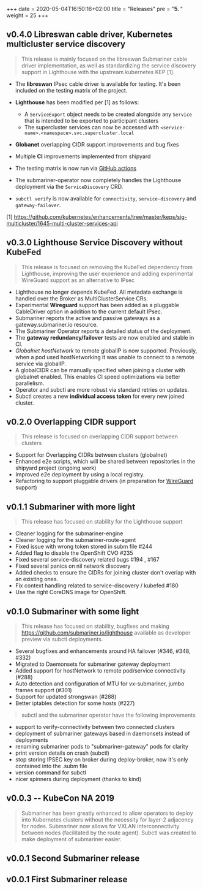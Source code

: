 +++
date = 2020-05-04T16:50:16+02:00
title = "Releases"
pre = "<b>5. </b>"
weight = 25
+++

## v0.4.0 Libreswan cable driver, Kubernetes multicluster service discovery

> This release is mainly focused on the libreswan Submariner cable driver implementation, as well 
> as standardizing the service discovery support in Lighthouse with the upstream
> kubernetes KEP [1].

* The **libreswan** IPsec cable driver is available for testing. It's been included
  on the testing matrix of the project.
* **Lighthouse** has been modified per [1] as follows:
   - A `ServiceExport` object needs to be created alongside any `Service` that is intended to be exported to participant clusters
   - The supercluster services can now be accessed with `<service-name>.<namespace>.svc.supercluster.local`

* **Globanet** overlapping CIDR support improvements and bug fixes

* Multiple **CI** improvements implemented from shipyard

* The testing matrix is now run via [GitHub actions](https://github.com/submariner-io/submariner/actions)

* The submariner-operator now completely handles the Lighthouse deployment via the `ServiceDiscovery` CRD.

* `subctl verify` is now available for `connectivity`, `service-discovery` and `gateway-failover`.


[1] https://github.com/kubernetes/enhancements/tree/master/keps/sig-multicluster/1645-multi-cluster-services-api

## v0.3.0 Lighthouse Service Discovery without KubeFed

> This release is focused on removing the KubeFed dependency from Lighthouse, improving the user experience
> and adding experimental WireGuard support as an alternative to IPsec

* Lighthouse no longer depends KubeFed. All metadata exchange is handled over the Broker as MultiClusterService CRs.
* Experimental **Wireguard** support has been added as a pluggable CableDriver option in addition to the current default IPsec.
* Submariner reports the active and passive gateways as a gateway.submariner.io resource.
* The Submariner Operator reports a detailed status of the deployment.
* The **gateway redundancy/failover** tests are now enabled and stable in CI.
* *Globalnet hostNetwork* to remote globalIP is now supported. Previously, when a pod used hostNetworking it was unable to connect to a remote service via globalIP.
* A globalCIDR can be manually specified when joining a cluster with globalnet enabled. This enables CI speed optimizations via better parallelism.
* Operator and subctl are more robust via standard retries on updates.
* Subctl creates a new **individual access token** for every new joined cluster.


## v0.2.0 Overlapping CIDR support

> This release is focused on overlapping CIDR support between clusters

* Support for Overlapping CIDRs between clusters (globalnet)
* Enhanced e2e scripts, which will be shared between repositories in the shipyard project (ongoing work)
* Improved e2e deployment by using a local registry.
* Refactoring to support pluggable drivers (in preparation for [WireGuard](https://www.wireguard.com/) support)


## v0.1.1 Submariner with more light

> This release has focused on stability for the Lighthouse support

* Cleaner logging for the submariner-engine
* Cleaner logging for the submariner-route-agent
* Fixed issue with wrong token stored in subm file #244
* Added flag to disable the OpenShift CVO #235
* Fixed several service-discovery related bugs #194 , #167
* Fixed several panics on nil network discovery
* Added checks to ensure the CIDRs for joining cluster don't overlap with an existing ones.
* Fix context handling related to service-discovery / kubefed #180
* Use the right CoreDNS image for OpenShift.

## v0.1.0 Submariner with some light

> This release has focused on stability, bugfixes and making https://github.com/submariner.io/lighthouse available as developer preview via subctl deployments.

* Several bugfixes and enhancements around HA failover (#346, #348, #332)
* Migrated to Daemonsets for submariner gateway deployment
* Added support for hostNetwork to remote pod/service connectivity (#288)
* Auto detection and configuration of MTU for vx-submariner, jumbo frames support (#301)
* Support for updated strongswan (#288)
* Better iptables detection for some hosts (#227)

> subctl and the submariner operator have the following improvements

* support to verify-connectivity between two connected clusters
* deployment of submariner gateways based in daemonsets instead of deployments
* renaming submariner pods to "submariner-gateway" pods for clarity
* print version details on crash (subctl)
* stop storing IPSEC key on broker during deploy-broker, now it's only contained into the .subm file
* version command for subctl
* nicer spinners during deployment (thanks to kind)


## v0.0.3 -- KubeCon NA 2019

>Submariner has been greatly enhanced to allow operators to deploy into Kubernetes clusters without the necessity for layer-2 adjacency for nodes. Submariner now allows for VXLAN interconnectivity between nodes (facilitated by the route agent). Subctl
was created to make deployment of submariner easier.

## v0.0.1 Second Submariner release
## v0.0.1 First Submariner release

